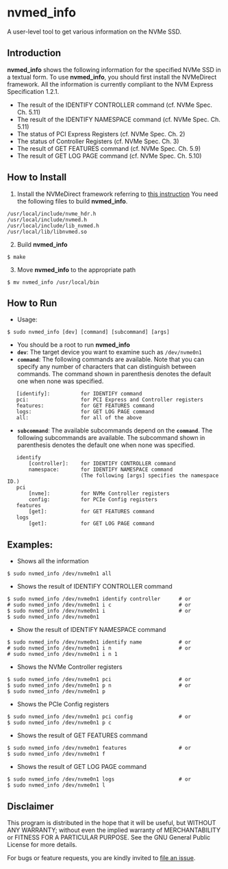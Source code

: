 # nvmed_info

A user-level tool to get various information on the NVMe SSD.


## Introduction

__nvmed_info__ shows the following information for the specified NVMe SSD in a textual form. To use __nvmed_info__, you should first install the NVMeDirect framework. All the information is currently compliant to the NVM Express Specification 1.2.1.

- The result of the IDENTIFY CONTROLLER command (cf. NVMe Spec. Ch. 5.11)
- The result of the IDENTIFY NAMESPACE command (cf. NVMe Spec. Ch. 5.11)
- The status of PCI Express Registers (cf. NVMe Spec. Ch. 2)
- The status of Controller Registers (cf. NVMe Spec. Ch. 3)
- The result of GET FEATURES command (cf. NVMe Spec. Ch. 5.9)
- The result of GET LOG PAGE command (cf. NVMe Spec. Ch. 5.10)

## How to Install

1. Install the NVMeDirect framework referring to [this instruction](https://github.com/nvmedirect/nvmedirect)
You need the following files to build __nvmed_info__.
```shell
/usr/local/include/nvme_hdr.h
/usr/local/include/nvmed.h
/usr/local/include/lib_nvmed.h
/usr/local/lib/libnvmed.so
```

2. Build __nvmed_info__
```shell
$ make
```

3. Move __nvmed_info__ to the appropriate path
```shell
$ mv nvmed_info /usr/local/bin
```

## How to Run
- Usage:
```shell
$ sudo nvmed_info [dev] [command] [subcommand] [args]
```
- You should be a root to run __nvmed_info__
- __`dev`__: The target device you want to examine such as `/dev/nvme0n1`
- __`command`__: The following commands are available. Note that you can specify any number of characters that can distinguish between commands. The command shown in parenthesis denotes the default one when none was specified.
```shell
   [identify]:          for IDENTIFY command
   pci:                 for PCI Express and Controller registers
   features:            for GET FEATURES command
   logs:                for GET LOG PAGE command
   all:                 for all of the above
```
- __`subcommand`__: The available subcommands depend on the __`command`__. The following subcommands are available. The subcommand shown in parenthesis denotes the default one when none was specified. 
```shell
   identify 
       [controller]:    for IDENTIFY CONTROLLER command
       namespace:       for IDENTIFY NAMESPACE command
                        (The following [args] specifies the namespace ID.)
   pci		
       [nvme]:          for NVMe Controller registers
       config:          for PCIe Config registers
   features
       [get]:           for GET FEATURES command
   logs
       [get]:           for GET LOG PAGE command
```

## Examples:
- Shows all the information
```shell
$ sudo nvmed_info /dev/nvme0n1 all
```

- Shows the result of IDENTIFY CONTROLLER command
```shell
$ sudo nvmed_info /dev/nvme0n1 identify controller      # or
# sudo nvmed_info /dev/nvme0n1 i c                      # or
$ sudo nvmed_info /dev/nvme0n1 i                        # or
$ sudo nvmed_info /dev/nvme0n1 
```

- Show the result of IDENTIFY NAMESPACE command
```shell
$ sudo nvmed_info /dev/nvme0n1 identify name            # or
# sudo nvmed_info /dev/nvme0n1 i n                      # or
# sudo nvmed_info /dev/nvme0n1 i n 1               
```

- Shows the NVMe Controller registers
```shell
$ sudo nvmed_info /dev/nvme0n1 pci                      # or
$ sudo nvmed_info /dev/nvme0n1 p n                      # or
$ sudo nvmed_info /dev/nvme0n1 p					
```

- Shows the PCIe Config registers
```shell
$ sudo nvmed_info /dev/nvme0n1 pci config               # or
$ sudo nvmed_info /dev/nvme0n1 p c 				
```

- Shows the result of GET FEATURES command
```shell
$ sudo nvmed_info /dev/nvme0n1 features                 # or
$ sudo nvmed_info /dev/nvme0n1 f
```

- Shows the result of GET LOG PAGE command
```shell
$ sudo nvmed_info /dev/nvme0n1 logs                     # or
$ sudo nvmed_info /dev/nvme0n1 l
```


## Disclaimer

This program is distributed in the hope that it will be useful, but WITHOUT ANY WARRANTY; without even the implied warranty of MERCHANTABILITY or FITNESS FOR A PARTICULAR PURPOSE. See the GNU General Public License for more details.

For bugs or feature requests, you are kindly invited to [file an issue](https://github.com/nvmedirect/nvmed_info/issues). 


